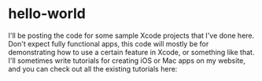 # hello-world

I'll be posting the code for some sample Xcode projects that I've done here. Don't expect fully functional apps, this code will mostly be for demonstrating how to use a certain feature in Xcode, or something like that. I'll sometimes write tutorials for creating iOS or Mac apps on my website, and you can check out all the existing tutorials here:

